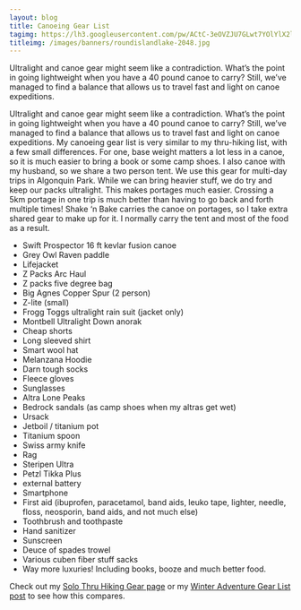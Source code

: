 ```yaml
---
layout: blog
title: Canoeing Gear List
tagimg: https://lh3.googleusercontent.com/pw/ACtC-3eOVZJU7GLwt7YOlYlX2l5E_F5x8jVLY0v9VXsWWqD0PtYLIsByYE6MvS1cVhYQWXBnw3h1mhlLUHkz7Na2VT_xqcbyTmsCySY-LQnGM6qe1RQhzEsoTb_X2iSvOfdlyEWrA6sOIhoU0O1RIX8S63kj5g=w320-no?authuser=0
titleimg: /images/banners/roundislandlake-2048.jpg
---
```


Ultralight and canoe gear might seem like a contradiction. What’s the point in going lightweight when you have a 40 pound canoe to carry? Still, we’ve managed to find a balance that allows us to travel fast and light on canoe expeditions.

Ultralight and canoe gear might seem like a contradiction. What’s the point in going lightweight when you have a 40 pound canoe to carry? Still, we’ve managed to find a balance that allows us to travel fast and light on canoe expeditions. My canoeing gear list is very similar to my thru-hiking list, with a few small differences. For one, base weight matters a lot less in a canoe, so it is much easier to bring a book or some camp shoes. I also canoe with my husband, so we share a two person tent. We use this gear for multi-day trips in Algonquin Park. While we can bring heavier stuff, we do try and keep our packs ultralight. This makes portages much easier. Crossing a 5km portage in one trip is much better than having to go back and forth multiple times! Shake ‘n Bake carries the canoe on portages, so I take extra shared gear to make up for it. I normally carry the tent and most of the food as a result. 

- Swift Prospector 16 ft kevlar fusion canoe
- Grey Owl Raven paddle
- Lifejacket
- Z Packs Arc Haul
- Z packs five degree bag
- Big Agnes Copper Spur (2 person)
- Z-lite (small)
- Frogg Toggs ultralight rain suit (jacket only)
- Montbell Ultralight Down anorak
- Cheap shorts
- Long sleeved shirt
- Smart wool hat
- Melanzana Hoodie
- Darn tough socks
- Fleece gloves
- Sunglasses
- Altra Lone Peaks
- Bedrock sandals (as camp shoes when my altras get wet)
- Ursack
- Jetboil / titanium pot
- Titanium spoon
- Swiss army knife
- Rag
- Steripen Ultra
- Petzl Tikka Plus
- external battery
- Smartphone
- First aid (ibuprofen, paracetamol, band aids, leuko tape, lighter, needle, floss, neosporin, band aids, and not much else)
- Toothbrush and toothpaste
- Hand sanitizer
- Sunscreen
- Deuce of spades trowel
- Various cuben fiber stuff sacks
- Way more luxuries! Including books, booze and much better food.

Check out my [Solo Thru Hiking Gear page](/blog/SoloThruHikingGear.html) or my [Winter Adventure Gear List post](/blog/WinterAdventureGear.html) to see how this compares.
